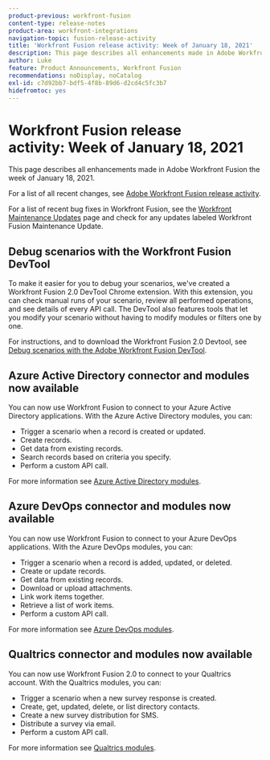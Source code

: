 ```yaml
---
product-previous: workfront-fusion
content-type: release-notes
product-area: workfront-integrations
navigation-topic: fusion-release-activity
title: 'Workfront Fusion release activity: Week of January 18, 2021'
description: This page describes all enhancements made in Adobe Workfront Fusion the week of January 18, 2021.
author: Luke
feature: Product Announcements, Workfront Fusion
recommendations: noDisplay, noCatalog
exl-id: c7d92bb7-bdf5-4f8b-89d6-d2cd4c5fc3b7
hidefromtoc: yes
---
```

# Workfront Fusion release activity:&nbsp;Week of January 18, 2021

This page describes all enhancements made in Adobe Workfront Fusion the week of January 18, 2021.

For a list of all recent changes, see [Adobe Workfront Fusion release activity](../../../product-announcements/product-releases/fusion-release-activity/fusion-release-activity.md).

For a list of recent bug fixes in Workfront Fusion, see the [Workfront Maintenance Updates](https://experienceleague.adobe.com/docs/workfront-known-issues/releases/current-updates.html) page and check for any updates labeled Workfront Fusion Maintenance Update.

## Debug scenarios with the Workfront Fusion DevTool

To make it easier for you to debug your scenarios, we've created a Workfront Fusion 2.0 DevTool Chrome extension. With this extension, you can check manual runs of your scenario, review all performed operations, and see details of every API call. The DevTool also features tools that let you modify your scenario without having to modify modules or filters one by one.

For instructions, and to download the Workfront Fusion 2.0 Devtool, see [Debug scenarios with the Adobe Workfront Fusion DevTool](../../../workfront-fusion/scenarios/debug-scenarios-with-dev-tool.md).

## Azure Active Directory connector and modules now available

You can now use Workfront Fusion to connect to your Azure Active Directory applications. With the Azure Active Directory modules, you can:

* Trigger a scenario when a record is created or updated.
* Create records.
* Get data from existing records.
* Search records based on criteria you specify.
* Perform a custom API call.

For more information see [Azure Active Directory modules](../../../workfront-fusion/apps-and-their-modules/azure-ad-modules.md).

## Azure DevOps connector and modules now available

You can now use Workfront Fusion to connect to your Azure DevOps applications. With the Azure DevOps modules, you can:

* Trigger a scenario when a record is added, updated, or deleted.
* Create or update records.
* Get data from existing records.
* Download or upload attachments.
* Link work items together.
* Retrieve a list of work items.
* Perform a custom API call.

For more information see [Azure DevOps modules](../../../workfront-fusion/apps-and-their-modules/azure-dev-ops.md).

## Qualtrics connector and modules now available

You can now use Workfront Fusion 2.0 to connect to your Qualtrics account. With the Qualtrics modules, you can:

* Trigger a scenario when a new survey response is created.
* Create, get, updated, delete, or list directory contacts.
* Create a new survey distribution for SMS.
* Distribute a survey via email.
* Perform a custom API call.

For more information see [Qualtrics modules](../../../workfront-fusion/apps-and-their-modules/qualtrics-modules.md).
